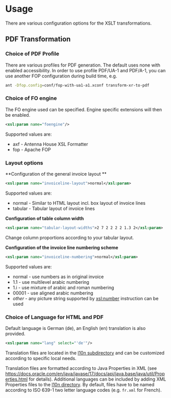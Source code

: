 # Usage

There are various configuration options for the XSLT transformations.

## PDF Transformation

### Choice of PDF Profile

There are various profiles for PDF generation. The default uses none with enabled accessibility. 
In order to use profile PDF/UA-1 and PDF/A-1, you can use another FOP configuration during build time, e.g. 
```bash
ant -Dfop.config=conf/fop-with-ua1-a1.xconf transform-xr-to-pdf
```


### Choice of FO engine 

The FO engine used can be specified. Engine specific extensions will then be enabled. 

```xml
<xsl:param name="foengine"/>
```

Supported values are: 
* axf - Antenna House XSL Formatter
* fop - Apache FOP

### Layout options

**Configuration of the general invoice layout **

```xml
<xsl:param name="invoiceline-layout">normal</xsl:param>
```
Supported values are: 
* normal - Similar to HTML layout incl. box layout of invoice lines 
* tabular - Tabular layout of invoice lines

**Configuration of table column width**

```xml
<xsl:param name="tabular-layout-widths">2 7 2 2 2 2 1.3 2</xsl:param>
```

Change column proportions according to your tabular layout.

**Configuration of the invoice line numbering scheme**

```xml
<xsl:param name="invoiceline-numbering">normal</xsl:param>
```

Supported values are: 
* normal - use numbers as in original invoice 
* 1.1    - use multilevel arabic numbering
* 1.i    - use mixture of arabic and roman numbering
* 00001  - use aligned arabic numbering 
* *other* - any picture string supported by [xsl:number](https://developer.mozilla.org/en-US/docs/Web/XSLT/Element/number) instruction can be used

### Choice of Language for HTML and PDF

Default language is German (de), an English (en) translation is also provided.

```xml
<xsl:param name="lang" select="'de'"/>
```

Translation files are located in the [l10n subdirectory](../src/xsl/l10n/) and can be customized according to specific local needs.

Translation files are formatted according to Java Properties in XML (see https://docs.oracle.com/en/java/javase/17/docs/api/java.base/java/util/Properties.html for details).
Additional languages can be included by adding XML Properties files to the [l10n directory](../src/xsl/l10n/). By default, files have to be named according to ISO 639-1 two letter language codes (e.g. `fr.xml` for French).